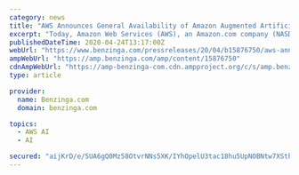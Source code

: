 ```yaml
---
category: news
title: "AWS Announces General Availability of Amazon Augmented Artificial Intelligence (A2I)"
excerpt: "Today, Amazon Web Services (AWS), an Amazon.com company (NASDAQ:AMZN), announced the general availability of Amazon Augmented Artificial Intelligence (A2I), a fully managed service that makes it ..."
publishedDateTime: 2020-04-24T13:17:00Z
webUrl: "https://www.benzinga.com/pressreleases/20/04/b15876750/aws-announces-general-availability-of-amazon-augmented-artificial-intelligence-a2i"
ampWebUrl: "https://amp.benzinga.com/amp/content/15876750"
cdnAmpWebUrl: "https://amp-benzinga-com.cdn.ampproject.org/c/s/amp.benzinga.com/amp/content/15876750"
type: article

provider:
  name: Benzinga.com
  domain: benzinga.com

topics:
  - AWS AI
  - AI

secured: "aijKrD/e/5UA6gQ0Mz58OtvrNNs5XK/IYhOpelU3tac18hu5UpNOBNtw7XSthWX4vLsC6nrGI4ouAyCMD2D8wTLtkINLUlPgd0botI2LJ874x5ZmB4hlsvYZC0CspC8uzfzV0kXapWxpqo10WlhbkwkRyujkOLnlfG7jbrAuCAfSb8+zkNQx2cS6wqRbwItrCAM3CEitP5R1YtjiOZC9YlD5OrNJU2IfgH/RbcLiEHOfFdzu381j8t6wzZAuDxDb4nl5Aus8LX50/euY/kqOD65IgLhk+DI5AJ0M0Z8l9ziltvfTj6ZWNoDE18/cq6av;Hp9Mxc3M1XQBdnq4tyfETw=="
---
```


